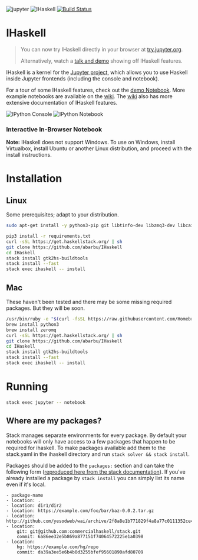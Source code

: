 ![jupyter](https://i.imgur.com/S16l2Hw.png) ![IHaskell](https://i.imgur.com/qhXXFbA.png) [![Build Status](https://travis-ci.org/alf239/IHaskell.svg?branch=master)](https://travis-ci.org/alf239/IHaskell)

# IHaskell

> You can now try IHaskell directly in your browser at [try.jupyter.org](https://try.jupyter.org).
>
> Alternatively, watch a [talk and demo](http://begriffs.com/posts/2016-01-20-ihaskell-notebook.html) showing off IHaskell features.

IHaskell is a kernel for the [Jupyter project](http://ipython.org), which allows you to use Haskell inside Jupyter frontends (including the console and notebook).

For a tour of some IHaskell features, check out the [demo Notebook](http://nbviewer.ipython.org/github/gibiansky/IHaskell/blob/master/notebooks/IHaskell.ipynb). More example notebooks are available on the [wiki](https://github.com/gibiansky/IHaskell/wiki).
The [wiki](https://github.com/gibiansky/IHaskell/wiki) also has more extensive documentation of IHaskell features.

![IPython Console](https://raw.github.com/gibiansky/IHaskell/master/images/ihaskell-console.png)
![IPython Notebook](https://raw.github.com/gibiansky/IHaskell/master/images/ihaskell-notebook.png)

### Interactive In-Browser Notebook


**Note:** IHaskell does not support Windows. To use on Windows, install
Virtualbox, install Ubuntu or another Linux distribution, and proceed with the
install instructions.

# Installation

## Linux

Some prerequisites; adapt to your distribution.

```bash
sudo apt-get install -y python3-pip git libtinfo-dev libzmq3-dev libcairo2-dev libpango1.0-dev
```

```bash
pip3 install -r requirements.txt
curl -sSL https://get.haskellstack.org/ | sh
git clone https://github.com/abarbu/IHaskell
cd IHaskell
stack install gtk2hs-buildtools
stack install --fast
stack exec ihaskell -- install
```

## Mac

These haven't been tested and there may be some missing required packages. But
they will be soon.

```bash
/usr/bin/ruby -e "$(curl -fsSL https://raw.githubusercontent.com/Homebrew/install/master/install)"
brew install python3
brew install zeromq
curl -sSL https://get.haskellstack.org/ | sh
git clone https://github.com/abarbu/IHaskell
cd IHaskell
stack install gtk2hs-buildtools
stack install --fast
stack exec ihaskell -- install
```

# Running

```bash
stack exec jupyter -- notebook
```

## Where are my packages?

Stack manages separate environments for every package. By default your notebooks
will only have access to a few packages that happen to be required for
ihaskell. To make packages available add them to the stack.yaml in the ihaskell
directory and run `stack solver && stack install`.

Packages should be added to the `packages:` section and can take the following
form
([reproduced here from the stack documentation](https://github.com/commercialhaskell/stack/blob/master/doc/yaml_configuration.md#packages)). If
you've already installed a package by `stack install` you can simply list its
name even if it's local.

```
- package-name
- location: .
- location: dir1/dir2
- location: https://example.com/foo/bar/baz-0.0.2.tar.gz
- location: http://github.com/yesodweb/wai/archive/2f8a8e1b771829f4a8a77c0111352ce45a14c30f.zip
- location:
    git: git@github.com:commercialhaskell/stack.git
    commit: 6a86ee32e5b869a877151f74064572225e1a0398
- location:
    hg: https://example.com/hg/repo
    commit: da39a3ee5e6b4b0d3255bfef95601890afd80709
```
